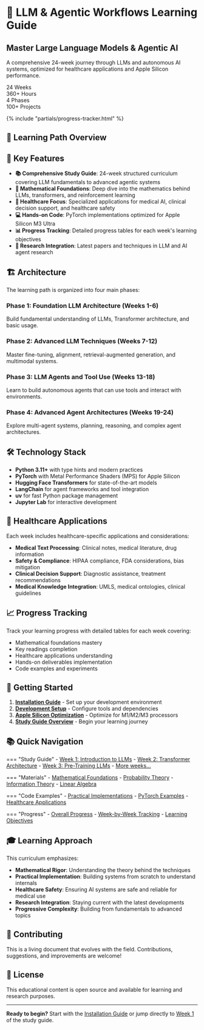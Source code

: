 # 🧠 LLM & Agentic Workflows Learning Guide

<div class="hero-section">
  <div class="hero-content">
    <h2>Master Large Language Models & Agentic AI</h2>
    <p>A comprehensive 24-week journey through LLMs and autonomous AI systems, optimized for healthcare applications and Apple Silicon performance.</p>
    <div class="hero-stats">
      <div class="stat-item">
        <span class="stat-number">24</span>
        <span class="stat-label">Weeks</span>
      </div>
      <div class="stat-item">
        <span class="stat-number">360+</span>
        <span class="stat-label">Hours</span>
      </div>
      <div class="stat-item">
        <span class="stat-number">4</span>
        <span class="stat-label">Phases</span>
      </div>
      <div class="stat-item">
        <span class="stat-number">100+</span>
        <span class="stat-label">Projects</span>
      </div>
    </div>
  </div>
</div>

<!-- Progress Tracker Component -->
{% include "partials/progress-tracker.html" %}

## 🎯 Learning Path Overview

## 🚀 Key Features

- **📚 Comprehensive Study Guide**: 24-week structured curriculum covering LLM fundamentals to advanced agentic systems
- **🧮 Mathematical Foundations**: Deep dive into the mathematics behind LLMs, transformers, and reinforcement learning
- **🏥 Healthcare Focus**: Specialized applications for medical AI, clinical decision support, and healthcare safety
- **💻 Hands-on Code**: PyTorch implementations optimized for Apple Silicon M3 Ultra
- **📊 Progress Tracking**: Detailed progress tables for each week's learning objectives
- **🔬 Research Integration**: Latest papers and techniques in LLM and AI agent research

## 🏗️ Architecture

The learning path is organized into four main phases:

### Phase 1: Foundation LLM Architecture (Weeks 1-6)
Build fundamental understanding of LLMs, Transformer architecture, and basic usage.

### Phase 2: Advanced LLM Techniques (Weeks 7-12)
Master fine-tuning, alignment, retrieval-augmented generation, and multimodal systems.

### Phase 3: LLM Agents and Tool Use (Weeks 13-18)
Learn to build autonomous agents that can use tools and interact with environments.

### Phase 4: Advanced Agent Architectures (Weeks 19-24)
Explore multi-agent systems, planning, reasoning, and complex agent architectures.

## 🛠️ Technology Stack

- **Python 3.11+** with type hints and modern practices
- **PyTorch** with Metal Performance Shaders (MPS) for Apple Silicon
- **Hugging Face Transformers** for state-of-the-art models
- **LangChain** for agent frameworks and tool integration
- **uv** for fast Python package management
- **Jupyter Lab** for interactive development

## 🏥 Healthcare Applications

Each week includes healthcare-specific applications and considerations:

- **Medical Text Processing**: Clinical notes, medical literature, drug information
- **Safety & Compliance**: HIPAA compliance, FDA considerations, bias mitigation
- **Clinical Decision Support**: Diagnostic assistance, treatment recommendations
- **Medical Knowledge Integration**: UMLS, medical ontologies, clinical guidelines

## 📈 Progress Tracking

Track your learning progress with detailed tables for each week covering:

- Mathematical foundations mastery
- Key readings completion
- Healthcare applications understanding
- Hands-on deliverables implementation
- Code examples and experiments

## 🚀 Getting Started

1. **[Installation Guide](getting-started/installation.md)** - Set up your development environment
2. **[Development Setup](getting-started/development-setup.md)** - Configure tools and dependencies
3. **[Apple Silicon Optimization](getting-started/apple-silicon.md)** - Optimize for M1/M2/M3 processors
4. **[Study Guide Overview](study-guide/index.md)** - Begin your learning journey

## 📚 Quick Navigation

=== "Study Guide"
    - [Week 1: Introduction to LLMs](study-guide/week-1/index.md)
    - [Week 2: Transformer Architecture](study-guide/week-2/index.md)
    - [Week 3: Pre-Training LLMs](study-guide/week-3/index.md)
    - [More weeks...](study-guide/index.md)

=== "Materials"
    - [Mathematical Foundations](materials/math/index.md)
    - [Probability Theory](materials/math/probability-theory.md)
    - [Information Theory](materials/math/information-theory.md)
    - [Linear Algebra](materials/math/linear-algebra.md)

=== "Code Examples"
    - [Practical Implementations](code-examples/index.md)
    - [PyTorch Examples](code-examples/index.md)
    - [Healthcare Applications](code-examples/index.md)

=== "Progress"
    - [Overall Progress](progress/index.md)
    - [Week-by-Week Tracking](progress/index.md)
    - [Learning Objectives](progress/index.md)

## 🎓 Learning Approach

This curriculum emphasizes:

- **Mathematical Rigor**: Understanding the theory behind the techniques
- **Practical Implementation**: Building systems from scratch to understand internals
- **Healthcare Safety**: Ensuring AI systems are safe and reliable for medical use
- **Research Integration**: Staying current with the latest developments
- **Progressive Complexity**: Building from fundamentals to advanced topics

## 🤝 Contributing

This is a living document that evolves with the field. Contributions, suggestions, and improvements are welcome!

## 📄 License

This educational content is open source and available for learning and research purposes.

---

**Ready to begin?** Start with the [Installation Guide](getting-started/installation.md) or jump directly to [Week 1](study-guide/week-1/index.md) of the study guide.
